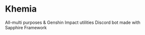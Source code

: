 # Khemia
All-multi purposes &amp; Genshin Impact utilities Discord bot made with Sapphire Framework
